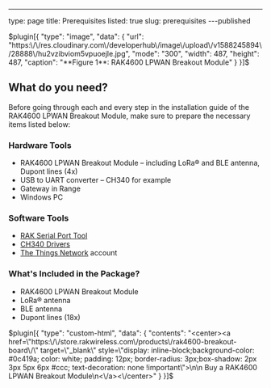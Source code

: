 ---
type: page
title: Prerequisites
listed: true
slug: prerequisites
---published

$plugin[{
    "type": "image",
    "data": {
        "url": "https:\/\/res.cloudinary.com\/developerhub\/image\/upload\/v1588245894\/28888\/hu2vzibviom5vpuoejle.jpg",
        "mode": "300",
        "width": 487,
        "height": 487,
        "caption": "**Figure 1**: RAK4600 LPWAN Breakout Module"
    }
}]$

## What do you need?

Before going through each and every step in the installation guide of the RAK4600 LPWAN Breakout Module, make sure to prepare the necessary items listed below:

### Hardware Tools

- RAK4600 LPWAN Breakout Module – including LoRa® and BLE antenna, Dupont lines (4x)
- USB to UART converter – CH340 for example
- Gateway in Range
- Windows PC

### Software Tools

- [RAK Serial Port Tool](https://downloads.rakwireless.com/LoRa/Tools/RAK_SERIAL_PORT_TOOL_V1.2.1.zip)
- [CH340 Drivers](https://www.driverscape.com/download/usb-serial-ch340)
- [The Things Network](https://account.thethingsnetwork.org/register) account

### What's Included in the Package?

- RAK4600 LPWAN Breakout Module
- LoRa® antenna
- BLE antenna
- Dupont lines (18x)

$plugin[{
    "type": "custom-html",
    "data": {
        "contents": "<center><a href=\"https:\/\/store.rakwireless.com\/products\/rak4600-breakout-board\/\" target=\"_blank\" style=\"display: inline-block;background-color: #0c419a; color: white; padding: 12px; border-radius: 3px;box-shadow: 2px 3px 5px 6px #ccc; text-decoration: none !important\">\n\n    Buy a RAK4600 LPWAN Breakout Module\n<\/a><\/center>"
    }
}]$

